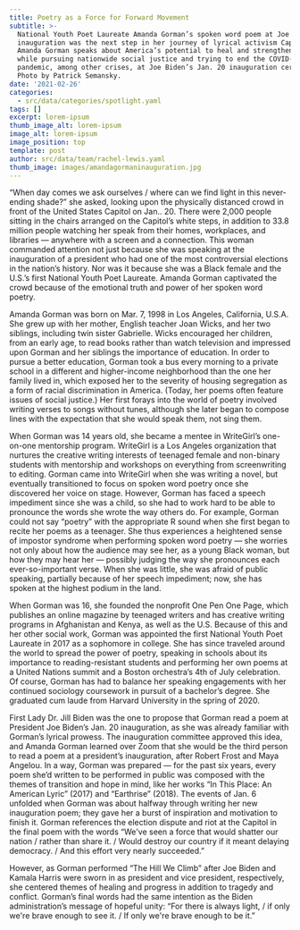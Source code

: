 ```yaml
---
title: Poetry as a Force for Forward Movement
subtitle: >-
  National Youth Poet Laureate Amanda Gorman’s spoken word poem at Joe Biden’s
  inauguration was the next step in her journey of lyrical activism Caption:
  Amanda Gorman speaks about America’s potential to heal and strengthen itself
  while pursuing nationwide social justice and trying to end the COVID-19
  pandemic, among other crises, at Joe Biden’s Jan. 20 inauguration ceremony.
  Photo by Patrick Semansky.
date: '2021-02-26'
categories:
  - src/data/categories/spotlight.yaml
tags: []
excerpt: lorem-ipsum
thumb_image_alt: lorem-ipsum
image_alt: lorem-ipsum
image_position: top
template: post
author: src/data/team/rachel-lewis.yaml
thumb_image: images/amandagormaninauguration.jpg
---
```

“When day comes we ask ourselves / where can we find light in this never-ending shade?” she asked, looking upon the physically distanced crowd in front of the United States Capitol on Jan.. 20. There were 2,000 people sitting in the chairs arranged on the Capitol’s white steps, in addition to 33.8 million people watching her speak from their homes, workplaces, and libraries — anywhere with a screen and a connection. This woman commanded attention not just because she was speaking at the inauguration of a president who had one of the most controversial elections in the nation’s history. Nor was it because she was a Black female and the U.S.’s first National Youth Poet Laureate. Amanda Gorman captivated the crowd because of the emotional truth and power of her spoken word poetry. 


Amanda Gorman was born on Mar. 7, 1998 in Los Angeles, California, U.S.A. She grew up with her mother, English teacher Joan Wicks, and her two siblings, including twin sister Gabrielle. Wicks encouraged her children, from an early age, to read books rather than watch television and impressed upon Gorman and her siblings the importance of education. In order to pursue a better education, Gorman took a bus every morning to a private school in a different and higher-income neighborhood than the one her family lived in, which exposed her to the severity of housing segregation as a form of racial discrimination in America. (Today, her poems often feature issues of social justice.) Her first forays into the world of poetry involved writing verses to songs without tunes, although she later began to compose lines with the expectation that she would speak them, not sing them. 

When Gorman was 14 years old, she became a mentee in WriteGirl’s one-on-one mentorship program. WriteGirl is a Los Angeles organization that nurtures the creative writing interests of teenaged female and non-binary students with mentorship and workshops on everything from screenwriting to editing. Gorman came into WriteGirl when she was writing a novel, but eventually transitioned to focus on spoken word poetry once she discovered her voice on stage. However, Gorman has faced a speech impediment since she was a child, so she had to work hard to be able to pronounce the words she wrote the way others do. For example, Gorman could not say “poetry” with the appropriate R sound when she first began to recite her poems as a teenager. She thus experiences a heightened sense of impostor syndrome when performing spoken word poetry — she worries not only about how the audience may see her, as a young Black woman, but how they may hear her — possibly judging the way she pronounces each ever-so-important verse. When she was little, she was afraid of public speaking, partially because of her speech impediment; now, she has spoken at the highest podium in the land. 

When Gorman was 16, she founded the nonprofit One Pen One Page, which publishes an online magazine by teenaged writers and has creative writing programs in Afghanistan and Kenya, as well as the U.S. Because of this and her other social work, Gorman was appointed the first National Youth Poet Laureate in 2017 as a sophomore in college. She has since traveled around the world to spread the power of poetry, speaking in schools about its importance to reading-resistant students and performing her own poems at a United Nations summit and a Boston orchestra’s 4th of July celebration. Of course, Gorman has had to balance her speaking engagements with her continued sociology coursework in pursuit of a bachelor’s degree. She graduated cum laude from Harvard University in the spring of 2020.

First Lady Dr. Jill Biden was the one to propose that Gorman read a poem at President Joe Biden’s Jan. 20 inauguration, as she was already familiar with Gorman’s lyrical prowess. The inauguration committee approved this idea, and Amanda Gorman learned over Zoom that she would be the third person to read a poem at a president’s inauguration, after Robert Frost and Maya Angelou. In a way, Gorman was prepared — for the past six years, every poem she’d written to be performed in public was composed with the themes of transition and hope in mind, like her works “In This Place: An American Lyric” (2017) and “Earthrise” (2018). The events of Jan. 6 unfolded when Gorman was about halfway through writing her new inauguration poem; they gave her a burst of inspiration and motivation to finish it. Gorman references the election dispute and riot at the Capitol in the final poem with the words “We've seen a force that would shatter our nation / rather than share it. / Would destroy our country if it meant delaying democracy. / And this effort very nearly succeeded.” 

However, as Gorman performed “The Hill We Climb” after Joe Biden and Kamala Harris were sworn in as president and vice president, respectively, she centered themes of healing and progress in addition to tragedy and conflict. Gorman’s final words had the same intention as the Biden administration’s message of hopeful unity: “For there is always light, / if only we're brave enough to see it. / If only we're brave enough to be it.” 

